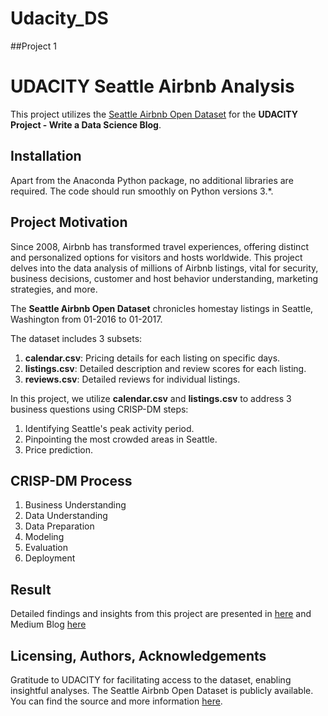# Udacity_DS
##Project 1
# UDACITY Seattle Airbnb Analysis

This project utilizes the [Seattle Airbnb Open Dataset](https://www.kaggle.com/airbnb/seattle) for the **UDACITY Project - Write a Data Science Blog**.

## Installation
Apart from the Anaconda Python package, no additional libraries are required. The code should run smoothly on Python versions 3.*.

## Project Motivation
Since 2008, Airbnb has transformed travel experiences, offering distinct and personalized options for visitors and hosts worldwide. This project delves into the data analysis of millions of Airbnb listings, vital for security, business decisions, customer and host behavior understanding, marketing strategies, and more.

The **Seattle Airbnb Open Dataset** chronicles homestay listings in Seattle, Washington from 01-2016 to 01-2017.

The dataset includes 3 subsets:
1. **calendar.csv**: Pricing details for each listing on specific days.
2. **listings.csv**: Detailed description and review scores for each listing.
3. **reviews.csv**: Detailed reviews for individual listings.

In this project, we utilize **calendar.csv** and **listings.csv** to address 3 business questions using CRISP-DM steps:
1. Identifying Seattle's peak activity period.
2. Pinpointing the most crowded areas in Seattle.
3. Price prediction.

## CRISP-DM Process
1. Business Understanding
2. Data Understanding
3. Data Preparation
4. Modeling
5. Evaluation
6. Deployment

## Result
Detailed findings and insights from this project are presented in [here](https://github.com/TinTran13/Udacity_DS)
and Medium Blog [here](https://medium.com/@trandangtin91/udacity-seattle-airbnb-analysis-c7e6406cd76b)

## Licensing, Authors, Acknowledgements
Gratitude to UDACITY for facilitating access to the dataset, enabling insightful analyses. The Seattle Airbnb Open Dataset is publicly available. You can find the source and more information [here](https://www.kaggle.com/airbnb/seattle).
